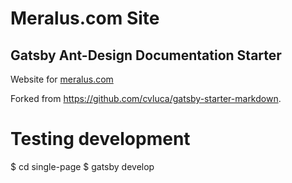 # Meralus.com Site
## Gatsby Ant-Design Documentation Starter

Website for [meralus.com](https://meralus.com)

Forked from https://github.com/cvluca/gatsby-starter-markdown.

# Testing development 
 $ cd single-page 
 $ gatsby develop

